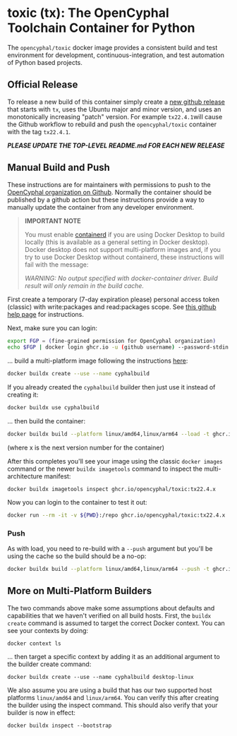 # toxic (tx): The OpenCyphal Toolchain Container for Python

The `opencyphal/toxic` docker image provides a consistent build and test environment
for development, continuous-integration, and test automation of Python based projects.

## Official Release

To release a new build of this container simply create a [new github release](https://github.com/OpenCyphal/docker_toolchains/releases/new)
that starts with `tx`, uses the Ubuntu major and minor version, and uses an monotonically increasing "patch" version.
For example `tx22.4.1`will cause the Github workflow to rebuild and push the `opencyphal/toxic` container with the
tag `tx22.4.1`.

***PLEASE UPDATE THE TOP-LEVEL README.md FOR EACH NEW RELEASE***

## Manual Build and Push

These instructions are for maintainers with permissions to push to the
[OpenCyphal organization on Github](https://github.com/OpenCyphal/). Normally the container should be published by
a github action but these instructions provide a way to manually update the container from any developer environment.

> **IMPORTANT NOTE**
>
> You must enable [containerd](https://containerd.io/) if you are using Docker Desktop to build locally (this is available as a general setting in Docker desktop). Docker desktop does not support multi-platform images and, if you try to use Docker Desktop without containerd, these instructions will fail with the message:
>
> *WARNING: No output specified with docker-container driver. Build result will only remain in the build cache.*
>

First create a temporary (7-day expiration please) personal access token (classic) with write:packages and read:packages
scope. See [this github help page](https://docs.github.com/en/authentication/keeping-your-account-and-data-secure/creating-a-personal-access-token)
for instructions.

Next, make sure you can login:

```bash
export FGP = (fine-grained permission for OpenCyphal organization)
echo $FGP | docker login ghcr.io -u (github username) --password-stdin
```

... build a multi-platform image following the instructions [here](https://docs.docker.com/build/building/multi-platform/#multiple-native-nodes):

```bash
docker buildx create --use --name cyphalbuild
```

If you already created the `cyphalbuild` builder then just use it instead of creating it:

```bash
docker buildx use cyphalbuild
```

... then build the container:

```bash
docker buildx build --platform linux/amd64,linux/arm64 --load -t ghcr.io/opencyphal/toxic:tx22.4.x .
```

(where x is the next version number for the container)

After this completes you'll see your image using the classic `docker images` command or the newer `buildx imagetools` command to inspect the multi-architecture manifest:

```
docker buildx imagetools inspect ghcr.io/opencyphal/toxic:tx22.4.x
```

 Now you can login to the container to test it out:

```bash
docker run --rm -it -v ${PWD}:/repo ghcr.io/opencyphal/toxic:tx22.4.x
```

### Push

As with load, you need to re-build with a `--push` argument but you'll be using the cache so the build should be a no-op:

```bash
docker buildx build --platform linux/amd64,linux/arm64 --push -t ghcr.io/opencyphal/toxic:tx22.4.x .
```

## More on Multi-Platform Builders

The two commands above make some assumptions about defaults and capabilities that we haven't verified on all build hosts. First, the `buildx create` command is assumed to target the correct Docker context. You can see your contexts by doing:

```
docker context ls
```

... then target a specific context by adding it as an additional argument to the builder create command:

```
docker buildx create --use --name cyphalbuild desktop-linux
```

We also assume you are using a build that has our two supported host platforms `linux/amd64` and `linux/arm64`. You can verify this after creating the builder using the inspect command. This should also verify that your builder is now in effect:

```
docker buildx inspect --bootstrap
```